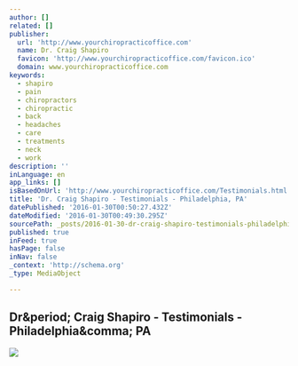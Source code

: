 ```yaml
---
author: []
related: []
publisher:
  url: 'http://www.yourchiropracticoffice.com'
  name: Dr. Craig Shapiro
  favicon: 'http://www.yourchiropracticoffice.com/favicon.ico'
  domain: www.yourchiropracticoffice.com
keywords:
  - shapiro
  - pain
  - chiropractors
  - chiropractic
  - back
  - headaches
  - care
  - treatments
  - neck
  - work
description: ''
inLanguage: en
app_links: []
isBasedOnUrl: 'http://www.yourchiropracticoffice.com/Testimonials.html'
title: 'Dr. Craig Shapiro - Testimonials - Philadelphia, PA'
datePublished: '2016-01-30T00:50:27.432Z'
dateModified: '2016-01-30T00:49:30.295Z'
sourcePath: _posts/2016-01-30-dr-craig-shapiro-testimonials-philadelphia-pa.md
published: true
inFeed: true
hasPage: false
inNav: false
_context: 'http://schema.org'
_type: MediaObject

---
```

<article style=""><h1>Dr&amp;period; Craig Shapiro - Testimonials - Philadelphia&amp;comma; PA</h1><img src="http://www.yourchiropracticoffice.com/aim.png" /></article>